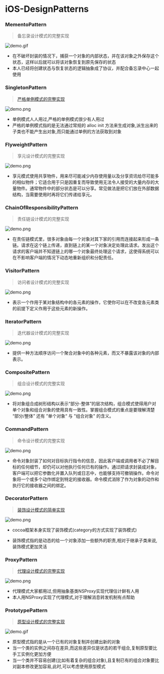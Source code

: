 # iOS-DesignPatterns

### MementoPattern

> 备忘录设计模式的完整实现

![demo.gif](http://images2015.cnblogs.com/blog/607542/201509/607542-20150911211147387-467686442.gif)

* 在不破坏封装的情况下，捕获一个对象的内部状态，并在该对象之外保存这个状态，这样以后就可以将该对象恢复到原先保存的状态
* 本人已经将创建状态与恢复状态的逻辑抽象成了协议，并配合备忘录中心一起使用


### SingletonPattern

> [严格单例模式的完整实现](http://www.cnblogs.com/YouXianMing/p/4709209.html)

![demo.png](http://images0.cnblogs.com/blog2015/607542/201508/062107342681020.png)

* 单例模式人人用过,严格的单例模式很少有人用过
* 严格的单例模式指的是无法通过常规的 alloc init 方法来生成对象,派生出来的子类也不能产生出对象,而只能通过单例的方法获取到对象


### FlyweightPattern

> 享元设计模式的完整实现

![demo.png](http://images2015.cnblogs.com/blog/607542/201510/607542-20151027172216122-262635664.png)

* 享元模式使用共享物件，用来尽可能减少内存使用量以及分享资讯给尽可能多的相似物件；它适合用于只是因重复而导致使用无法令人接受的大量内存的大量物件。通常物件中的部分状态是可以分享。常见做法是把它们放在外部数据结构，当需要使用时再将它们传递给享元。


### ChainOfResponsibilityPattern

> 责任链设计模式的完整实现

![demo.png](http://images2015.cnblogs.com/blog/607542/201510/607542-20151027145216575-700989924.png)

* 在责任链模式里，很多对象由每一个对象对其下家的引用而连接起来形成一条链。请求在这个链上传递，直到链上的某一个对象决定处理此请求。发出这个请求的客户端并不知道链上的哪一个对象最终处理这个请求，这使得系统可以在不影响客户端的情况下动态地重新组织和分配责任。


### VisitorPattern

> 访问者设计模式的完整实现

![demo.png](http://images2015.cnblogs.com/blog/607542/201510/607542-20151027105704513-2073306262.png)

* 表示一个作用于某对象结构中的各元素的操作，它使你可以在不改变各元素类的前提下定义作用于这些元素的新操作。


### IteratorPattern

> 迭代器设计模式的完整实现

![demo.png](http://images2015.cnblogs.com/blog/607542/201510/607542-20151026143404825-134177288.png)

* 提供一种方法顺序访问一个聚合对象中的各种元素，而又不暴露该对象的内部表示。 


### CompositePattern

> 组合设计模式的完整实现

![demo.png](http://images2015.cnblogs.com/blog/607542/201510/607542-20151017215057132-320922577.png)

* 将对象组合成树形结构以表示“部分-整体”的层次结构，组合模式使得用户对单个对象和组合对象的使用具有一致性。掌握组合模式的重点是要理解清楚 “部分/整体” 还有 ”单个对象“ 与 "组合对象" 的含义。


### CommandPattern

> 命令设计模式的完整实现

![demo.png](http://images2015.cnblogs.com/blog/607542/201510/607542-20151017215057132-320922577.png)

* 命令对象封装了如何对目标执行指令的信息，因此客户端或调用者不必了解目标的任何细节，却仍可以对他执行任何已有的操作。通过把请求封装成对象，客户端可以把它参数化并置入队列或日志中，也能够支持可撤销操作。命令对象将一个或多个动作绑定到特定的接收器。命令模式消除了作为对象的动作和执行它的接收器之间的绑定。


### DecoratorPattern

> [装饰设计模式的简单实现](http://www.cnblogs.com/YouXianMing/p/4693606.html)

![demo.png](http://images0.cnblogs.com/blog2015/607542/201508/010831531896443.png)

* cocoa框架本身实现了装饰模式(category的方式实现了装饰模式)

* 装饰模式指的是动态的给一个对象添加一些额外的职责,相对于继承子类来说,装饰模式更加灵活
 

### ProxyPattern

> [代理设计模式的完整实现](http://www.cnblogs.com/YouXianMing/p/4703259.html)

![demo.png](http://images0.cnblogs.com/blog2015/607542/201508/042146434233445.png)

* 代理模式大家都用过,但用抽象基类NSProxy实现代理估计鲜有人用
* 本人用NSProxy实现了代理模式,对于理解消息转发机制有点帮助


### PrototypePattern

> [原型设计模式的完整实现](http://www.cnblogs.com/YouXianMing/p/4685934.html)

![demo.gif](http://images0.cnblogs.com/blog2015/607542/201507/291427476429863.png)

* 原型模式指的是从一个已有的对象复制并创建出新的对象
* 当一个类的实例之间存在差异,而这些差异仅是状态的若干组合,复制原型要比手工实例化更加方便
* 当一个类并不容易创建(比如有着复杂的组合对象),且复制已有的组合对象要比对副本修改更加容易,此时,可以考虑使用原型模式



